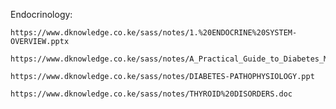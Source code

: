 Endocrinology:

    https://www.dknowledge.co.ke/sass/notes/1.%20ENDOCRINE%20SYSTEM-OVERVIEW.pptx

    https://www.dknowledge.co.ke/sass/notes/A_Practical_Guide_to_Diabetes_Mellitus.pdf

    https://www.dknowledge.co.ke/sass/notes/DIABETES-PATHOPHYSIOLOGY.ppt

    https://www.dknowledge.co.ke/sass/notes/THYROID%20DISORDERS.doc